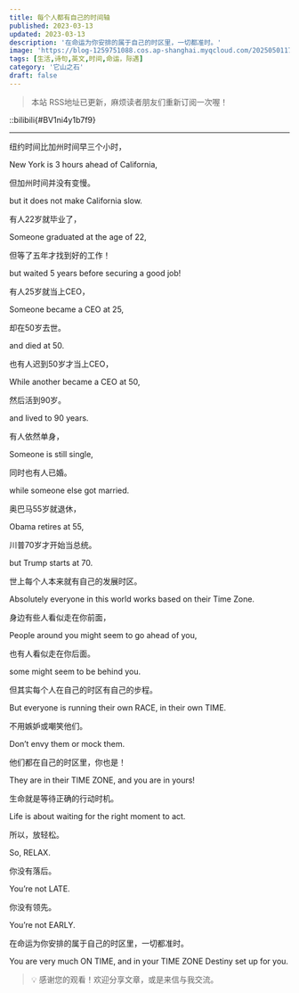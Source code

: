 ```yaml
---
title: 每个人都有自己的时间轴
published: 2023-03-13
updated: 2023-03-13
description: '在命运为你安排的属于自己的时区里，一切都准时。'
image: 'https://blog-1259751088.cos.ap-shanghai.myqcloud.com/20250501173421681.png?imageSlim'
tags: [生活,诗句,英文,时间,命运，际遇]
category: '它山之石'
draft: false
---
```


> 本站 RSS地址已更新，麻烦读者朋友们重新订阅一次喔！

::bilibili{#BV1ni4y1b7f9}

---

纽约时间比加州时间早三个小时，

New York is 3 hours ahead of California,

但加州时间并没有变慢。

but it does not make California slow.

有人22岁就毕业了，

Someone graduated at the age of 22,

但等了五年才找到好的工作！

but waited 5 years before securing a good job!

有人25岁就当上CEO，

Someone became a CEO at 25,

却在50岁去世。

and died at 50.

也有人迟到50岁才当上CEO，

While another became a CEO at 50,

然后活到90岁。

and lived to 90 years.

有人依然单身，

Someone is still single,

同时也有人已婚。

while someone else got married.

奥巴马55岁就退休，

Obama retires at 55,

川普70岁才开始当总统。

but Trump starts at 70.

世上每个人本来就有自己的发展时区。

Absolutely everyone in this world works based on their Time Zone.

身边有些人看似走在你前面，

People around you might seem to go ahead of you,

也有人看似走在你后面。

some might seem to be behind you.

但其实每个人在自己的时区有自己的步程。

But everyone is running their own RACE, in their own TIME.

不用嫉妒或嘲笑他们。

Don’t envy them or mock them.

他们都在自己的时区里，你也是！

They are in their TIME ZONE, and you are in yours!

生命就是等待正确的行动时机。

Life is about waiting for the right moment to act.

所以，放轻松。

So, RELAX.

你没有落后。

You’re not LATE.

你没有领先。

You’re not EARLY.

在命运为你安排的属于自己的时区里，一切都准时。

You are very much ON TIME, and in your TIME ZONE Destiny set up for you.


> 💡 感谢您的观看！欢迎分享文章，或是来信与我交流。


